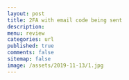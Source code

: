 ```yaml
---
layout: post
title: 2FA with email code being sent
description: 
menu: review
categories: url 
published: true 
comments: false     
sitemap: false
image: /assets/2019-11-13/1.jpg
---
```

